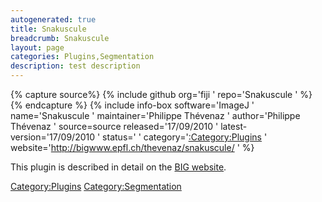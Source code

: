 ```yaml
---
autogenerated: true
title: Snakuscule
breadcrumb: Snakuscule
layout: page
categories: Plugins,Segmentation
description: test description
---
```



{% capture source%}
{% include github org='fiji ' repo='Snakuscule ' %}
{% endcapture %}
{% include info-box software='ImageJ ' name='Snakuscule ' maintainer='Philippe Thévenaz ' author='Philippe Thévenaz ' source=source released='17/09/2010 ' latest-version='17/09/2010 ' status=' ' category='[:Category:Plugins](_Category_Plugins "wikilink") ' website='http://bigwww.epfl.ch/thevenaz/snakuscule/ ' %}

This plugin is described in detail on the [BIG website](http://bigwww.epfl.ch/thevenaz/snakuscule/).

[Category:Plugins](Category_Plugins "wikilink") [Category:Segmentation](Category_Segmentation "wikilink")
